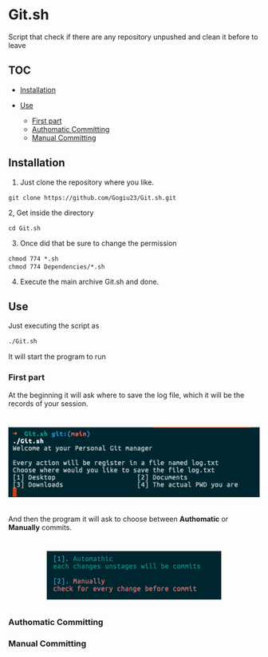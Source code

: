 # Git.sh
Script that check if there are any repository unpushed and clean it before to leave

## TOC

- [Installation](#Installation)
- [Use](#Use)
    
    - [First part](#First-part)
    - [Authomatic Committing](#Authomatic-Committing)
    - [Manual Committing](#Manual-Committing)


## Installation

1. Just clone the repository where you like.

```
git clone https://github.com/Gogiu23/Git.sh.git
```
2, Get inside the directory
```
cd Git.sh
```
3. Once did that be sure to change the permission
```
chmod 774 *.sh
chmod 774 Dependencies/*.sh
```
4. Execute the main archive Git.sh and done.

## Use
Just executing the script as
```bash
./Git.sh
```
It will start the program to run
### First part
At the beginning it will ask where to save the log file, which it will be the records of your session.


<h1 align="center">
    
![](https://github.com/Gogiu23/Git.sh/blob/main/Images/log.png)

</h1>

And then the program it will ask to choose between **Authomatic** or **Manually** commits.


<h1 align="center">

![](https://github.com/Gogiu23/Git.sh/blob/main/Images/pick.png)

</h1>


### Authomatic Committing
### Manual Committing



